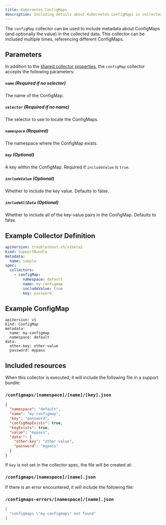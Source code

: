 ```yaml
---
title: Kubernetes ConfigMaps
description: Including details about Kubernetes ConfigMaps in collected output
---
```


The `configMap` collector can be used to include metadata about ConfigMaps (and optionally the value) in the collected data.
This collector can be included multiple times, referencing different ConfigMaps.

## Parameters

In addition to the [shared collector properties](https://troubleshoot.sh/docs/collect/collectors/#shared-properties), the `configMap` collector accepts the following parameters:

##### `name` (Required if no selector)

The name of the ConfigMap.

##### `selector` (Required if no name)

The selector to use to locate the ConfigMaps.

##### `namespace` (Required)

The namespace where the ConfigMap exists.

##### `key` (Optional)

A key within the ConfigMap. Required if `includeValue` is `true`.

##### `includeValue` (Optional)

Whether to include the key value. Defaults to false.

##### `includeAllData` (Optional)

Whether to include all of the key-value pairs in the ConfigMap. Defaults to false.

## Example Collector Definition

```yaml
apiVersion: troubleshoot.sh/v1beta2
kind: SupportBundle
metadata:
  name: sample
spec:
  collectors:
    - configMap:
        namespace: default
        name: my-configmap
        includeValue: true
        key: password
```

## Example ConfigMap

```
apiVersion: v1
kind: ConfigMap
metadata:
  name: my-configmap
  namespace: default
data:
  other-key: other-value
  password: mypass
```

## Included resources

When this collector is executed, it will include the following file in a support bundle:

### `/configmaps/[namespace]/[name]/[key].json`

```json
{
  "namespace": "default",
  "name": "my-configmap",
  "key": "password",
  "configMapExists": true,
  "keyExists": true,
  "value": "mypass",
  "data:": {
    "other-key": "other-value",
    "password": "mypass"
  }
}
```

If `key` is not set in the collector spec, the file will be created at:

### `/configmaps/[namespace]/[name].json`

If there is an error encountered, it will include the following file:

### `/configmaps-errors/[namespace]/[name].json`

```json
[
  "configmaps \"my-configmap\" not found"
]
```
